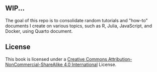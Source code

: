 ## WIP...

The goal of this repo is to consolidate random tutorials and "how-to" documents I create on various topics, such as R, Julia, JavaScript, and Docker, using Quarto document.

## License

This book is licensed under a [Creative Commons Attribution-NonCommercial-ShareAlike 4.0 International](https://creativecommons.org/licenses/by-nc-sa/4.0/) License.